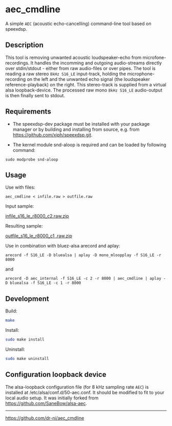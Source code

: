 # aec_cmdline
A simple `AEC` (acoustic echo-cancelling) command-line tool based on speexdsp.

## Description

This tool is removing unwanted acoustic loudspeaker-echo from microfone-recordings. It handles the incomming and outgoing audio-streams directly over stdin/stdout - either from raw audio-files or over pipes. The tool is reading a raw stereo `8kHz S16_LE` input-track, holding the microphone-recording on the left and the unwanted echo signal (the loudspeaker reference-playback) on the right. This stereo-track is supplied from a virtual alsa loopback-device.
The processed raw mono `8kHz S16_LE` audio-output is then finally sent to stdout.

## Requirements

- The speexdsp-dev package must be installed with your package manager or by building and installing from source, e.g. from https://github.com/xiph/speexdsp.git.

- The kernel module snd-aloop is required and can be loaded by following command:

```
sudo modprobe snd-aloop
```


## Usage

Use with files:

```
aec_cmdline < infile.raw > outfile.raw
```

Input sample:

[infile_s16_le_r8000_c2.raw.zip](https://github.com/dr-ni/aec_cmdline/files/8056481/infile_s16_le_r8000_c2.raw.zip)

Resulting sample:

[outfile_s16_le_r8000_c1 .raw.zip](https://github.com/dr-ni/aec_cmdline/files/8056477/outfile_s16_le_r8000_c1.raw.zip)

Use in combination with bluez-alsa arecord and aplay:

```
arecord -f S16_LE -D bluealsa | aplay -D mono_mloopplay -f S16_LE -r 8000
```

and

```
arecord -D aec_internal -f S16_LE -c 2 -r 8000 | aec_cmdline | aplay -D bluealsa -f S16_LE -c 1 -r 8000
```


## Development

Build:
```sh
make
```

Install:
```sh
sudo make install
```

Uninstall:
```sh
sudo make uninstall
```

## Configuration loopback device

The alsa-loopback configuration file (for 8 kHz sampling rate `AEC`) is installed at /etc/alsa/conf.d/50-aec.conf.
It should be modified to fit to your local audio setup. It was initially forked from https://github.com/SaneBow/alsa-aec.

----

https://github.com/dr-ni/aec_cmdline


